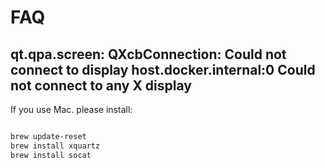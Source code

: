 # FAQ

## qt.qpa.screen: QXcbConnection: Could not connect to display host.docker.internal:0 Could not connect to any X display

If you use Mac. please install:

```bash

brew update-reset
brew install xquartz
brew install socat

```
